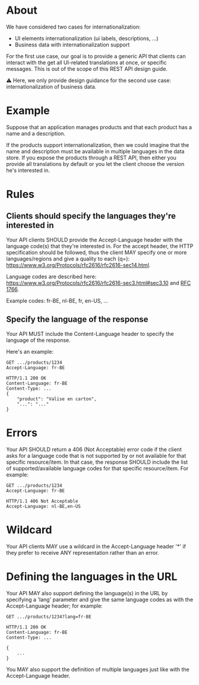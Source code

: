 # About
We have considered two cases for internationalization:
* UI elements internationalization (ui labels, descriptions, ...)
* Business data with internationalization support

For the first use case, our goal is to provide a generic API that clients can interact with the get all UI-related translations at once, or specific messages. This is out of the scope of this REST API design guide.

⚠️ Here, we only provide design guidance for the second use case: internationalization of business data.

# Example
Suppose that an application manages products and that each product has a name and a description.

If the products support internationalization, then we could imagine that the name and description must be available in multiple languages in the data store. If you expose the products through a REST API, then either you provide all translations by default or you let the client choose the version he's interested in.

# Rules

## Clients should specify the languages they're interested in
Your API clients SHOULD provide the Accept-Language header with the language code(s) that they're interested in. For the accept header, the HTTP specification should be followed, thus the client MAY specify one or more languages/regions and give a quality to each (q=<quality>): https://www.w3.org/Protocols/rfc2616/rfc2616-sec14.html.

Language codes are described here: https://www.w3.org/Protocols/rfc2616/rfc2616-sec3.html#sec3.10 and [RFC 1766](https://www.ietf.org/rfc/rfc1766.txt).

Example codes: fr-BE, nl-BE, fr, en-US, ...

## Specify the language of the response
Your API MUST include the Content-Language header to specify the language of the response.

Here's an example:
```
GET .../products/1234
Accept-Language: fr-BE
 
HTTP/1.1 200 OK
Content-Language: fr-BE
Content-Type: ...
{
    "product": "Valise en carton",
    "...": "..."
}
```

# Errors
Your API SHOULD return a 406 (Not Acceptable) error code if the client asks for a language code that is not supported by or not available for that specific resource/item. In that case, the response SHOULD include the list of supported/available language codes for that specific resource/item. For example:

```
GET .../products/1234
Accept-Language: fr-BE
 
HTTP/1.1 406 Not Acceptable
Accept-Language: nl-BE,en-US
```

# Wildcard
Your API clients MAY use a wildcard in the Accept-Language header '*' if they prefer to receive ANY representation rather than an error.

# Defining the languages in the URL
Your API MAY also support defining the language(s) in the URL by specifying a 'lang' parameter and give the same language codes as with the Accept-Language header; for example:

```
GET .../products/1234?lang=fr-BE
 
HTTP/1.1 200 OK
Content-Language: fr-BE
Content-Type: ...
 
{
    ...
}
```

You MAY also support the definition of multiple languages just like with the Accept-Language header.